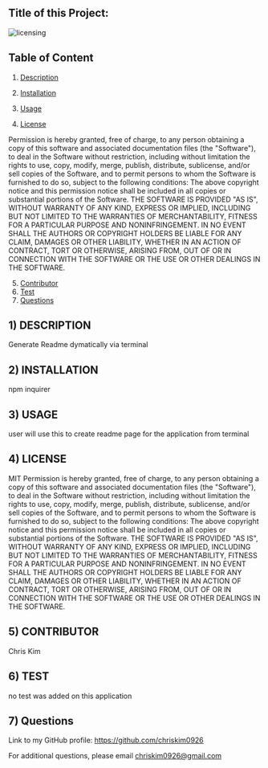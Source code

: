 ## Title of this Project: 
 

![licensing](https://img.shields.io/badge/License-MIT-yellow.svg)
## Table of Content

1) [Description](#DESCRIPTION) 

2) [Installation](#INSTALLATION) 

3) [Usage](#USAGE) 

4) [License](#LICENSE) 

Permission is hereby granted, free of charge, to any person obtaining a copy
of this software and associated documentation files (the "Software"), to deal
in the Software without restriction, including without limitation the rights
to use, copy, modify, merge, publish, distribute, sublicense, and/or sell
copies of the Software, and to permit persons to whom the Software is
furnished to do so, subject to the following conditions:
The above copyright notice and this permission notice shall be included in all
copies or substantial portions of the Software.
THE SOFTWARE IS PROVIDED "AS IS", WITHOUT WARRANTY OF ANY KIND, EXPRESS OR
IMPLIED, INCLUDING BUT NOT LIMITED TO THE WARRANTIES OF MERCHANTABILITY,
FITNESS FOR A PARTICULAR PURPOSE AND NONINFRINGEMENT. IN NO EVENT SHALL THE
AUTHORS OR COPYRIGHT HOLDERS BE LIABLE FOR ANY CLAIM, DAMAGES OR OTHER
LIABILITY, WHETHER IN AN ACTION OF CONTRACT, TORT OR OTHERWISE, ARISING FROM,
OUT OF OR IN CONNECTION WITH THE SOFTWARE OR THE USE OR OTHER DEALINGS IN THE
SOFTWARE.

5) [Contributor](#CONTRIBUTOR) 
6) [Test](#TEST)
7) [Questions](#Questions) 
 


## 1) DESCRIPTION 
Generate Readme dymatically via terminal

 

## 2) INSTALLATION 
npm inquirer
 

## 3) USAGE 
user will use this to create readme page for the application from terminal
 

## 4) LICENSE 

MIT
Permission is hereby granted, free of charge, to any person obtaining a copy
of this software and associated documentation files (the "Software"), to deal
in the Software without restriction, including without limitation the rights
to use, copy, modify, merge, publish, distribute, sublicense, and/or sell
copies of the Software, and to permit persons to whom the Software is
furnished to do so, subject to the following conditions:
The above copyright notice and this permission notice shall be included in all
copies or substantial portions of the Software.
THE SOFTWARE IS PROVIDED "AS IS", WITHOUT WARRANTY OF ANY KIND, EXPRESS OR
IMPLIED, INCLUDING BUT NOT LIMITED TO THE WARRANTIES OF MERCHANTABILITY,
FITNESS FOR A PARTICULAR PURPOSE AND NONINFRINGEMENT. IN NO EVENT SHALL THE
AUTHORS OR COPYRIGHT HOLDERS BE LIABLE FOR ANY CLAIM, DAMAGES OR OTHER
LIABILITY, WHETHER IN AN ACTION OF CONTRACT, TORT OR OTHERWISE, ARISING FROM,
OUT OF OR IN CONNECTION WITH THE SOFTWARE OR THE USE OR OTHER DEALINGS IN THE
SOFTWARE.

## 5) CONTRIBUTOR 

Chris Kim
 

## 6) TEST 

no test was added on this application
 

## 7) Questions 

Link to my GitHub profile: https://github.com/chriskim0926

For additional questions, please email chriskim0926@gmail.com

 


